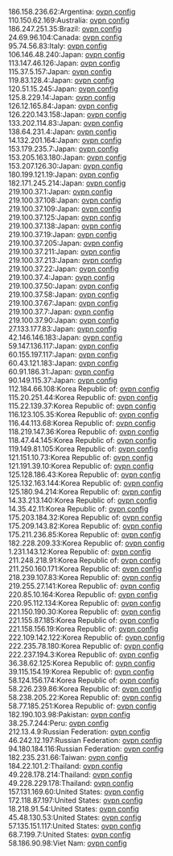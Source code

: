 186.158.236.62:Argentina: [ovpn config](vpn/186_158_236_62.ovpn)  
110.150.62.169:Australia: [ovpn config](vpn/110_150_62_169.ovpn)  
186.247.251.35:Brazil: [ovpn config](vpn/186_247_251_35.ovpn)  
24.69.96.104:Canada: [ovpn config](vpn/24_69_96_104.ovpn)  
95.74.56.83:Italy: [ovpn config](vpn/95_74_56_83.ovpn)  
106.146.48.240:Japan: [ovpn config](vpn/106_146_48_240.ovpn)  
113.147.46.126:Japan: [ovpn config](vpn/113_147_46_126.ovpn)  
115.37.5.157:Japan: [ovpn config](vpn/115_37_5_157.ovpn)  
119.83.128.4:Japan: [ovpn config](vpn/119_83_128_4.ovpn)  
120.51.15.245:Japan: [ovpn config](vpn/120_51_15_245.ovpn)  
125.8.229.14:Japan: [ovpn config](vpn/125_8_229_14.ovpn)  
126.12.165.84:Japan: [ovpn config](vpn/126_12_165_84.ovpn)  
126.220.143.158:Japan: [ovpn config](vpn/126_220_143_158.ovpn)  
133.202.114.83:Japan: [ovpn config](vpn/133_202_114_83.ovpn)  
138.64.231.4:Japan: [ovpn config](vpn/138_64_231_4.ovpn)  
14.132.201.164:Japan: [ovpn config](vpn/14_132_201_164.ovpn)  
153.179.235.7:Japan: [ovpn config](vpn/153_179_235_7.ovpn)  
153.205.163.180:Japan: [ovpn config](vpn/153_205_163_180.ovpn)  
153.207.126.30:Japan: [ovpn config](vpn/153_207_126_30.ovpn)  
180.199.121.19:Japan: [ovpn config](vpn/180_199_121_19.ovpn)  
182.171.245.214:Japan: [ovpn config](vpn/182_171_245_214.ovpn)  
219.100.37.1:Japan: [ovpn config](vpn/219_100_37_1.ovpn)  
219.100.37.108:Japan: [ovpn config](vpn/219_100_37_108.ovpn)  
219.100.37.109:Japan: [ovpn config](vpn/219_100_37_109.ovpn)  
219.100.37.125:Japan: [ovpn config](vpn/219_100_37_125.ovpn)  
219.100.37.138:Japan: [ovpn config](vpn/219_100_37_138.ovpn)  
219.100.37.19:Japan: [ovpn config](vpn/219_100_37_19.ovpn)  
219.100.37.205:Japan: [ovpn config](vpn/219_100_37_205.ovpn)  
219.100.37.211:Japan: [ovpn config](vpn/219_100_37_211.ovpn)  
219.100.37.213:Japan: [ovpn config](vpn/219_100_37_213.ovpn)  
219.100.37.22:Japan: [ovpn config](vpn/219_100_37_22.ovpn)  
219.100.37.4:Japan: [ovpn config](vpn/219_100_37_4.ovpn)  
219.100.37.50:Japan: [ovpn config](vpn/219_100_37_50.ovpn)  
219.100.37.58:Japan: [ovpn config](vpn/219_100_37_58.ovpn)  
219.100.37.67:Japan: [ovpn config](vpn/219_100_37_67.ovpn)  
219.100.37.7:Japan: [ovpn config](vpn/219_100_37_7.ovpn)  
219.100.37.90:Japan: [ovpn config](vpn/219_100_37_90.ovpn)  
27.133.177.83:Japan: [ovpn config](vpn/27_133_177_83.ovpn)  
42.146.146.183:Japan: [ovpn config](vpn/42_146_146_183.ovpn)  
59.147.136.117:Japan: [ovpn config](vpn/59_147_136_117.ovpn)  
60.155.197.117:Japan: [ovpn config](vpn/60_155_197_117.ovpn)  
60.43.121.183:Japan: [ovpn config](vpn/60_43_121_183.ovpn)  
60.91.186.31:Japan: [ovpn config](vpn/60_91_186_31.ovpn)  
90.149.115.37:Japan: [ovpn config](vpn/90_149_115_37.ovpn)  
112.184.66.108:Korea Republic of: [ovpn config](vpn/112_184_66_108.ovpn)  
115.20.251.44:Korea Republic of: [ovpn config](vpn/115_20_251_44.ovpn)  
115.22.139.37:Korea Republic of: [ovpn config](vpn/115_22_139_37.ovpn)  
116.123.105.35:Korea Republic of: [ovpn config](vpn/116_123_105_35.ovpn)  
116.44.113.68:Korea Republic of: [ovpn config](vpn/116_44_113_68.ovpn)  
118.219.147.36:Korea Republic of: [ovpn config](vpn/118_219_147_36.ovpn)  
118.47.44.145:Korea Republic of: [ovpn config](vpn/118_47_44_145.ovpn)  
119.149.81.105:Korea Republic of: [ovpn config](vpn/119_149_81_105.ovpn)  
121.151.10.73:Korea Republic of: [ovpn config](vpn/121_151_10_73.ovpn)  
121.191.39.10:Korea Republic of: [ovpn config](vpn/121_191_39_10.ovpn)  
125.128.186.43:Korea Republic of: [ovpn config](vpn/125_128_186_43.ovpn)  
125.132.163.144:Korea Republic of: [ovpn config](vpn/125_132_163_144.ovpn)  
125.180.94.214:Korea Republic of: [ovpn config](vpn/125_180_94_214.ovpn)  
14.33.213.140:Korea Republic of: [ovpn config](vpn/14_33_213_140.ovpn)  
14.35.42.11:Korea Republic of: [ovpn config](vpn/14_35_42_11.ovpn)  
175.203.184.32:Korea Republic of: [ovpn config](vpn/175_203_184_32.ovpn)  
175.209.143.82:Korea Republic of: [ovpn config](vpn/175_209_143_82.ovpn)  
175.211.236.85:Korea Republic of: [ovpn config](vpn/175_211_236_85.ovpn)  
182.228.209.33:Korea Republic of: [ovpn config](vpn/182_228_209_33.ovpn)  
1.231.143.12:Korea Republic of: [ovpn config](vpn/1_231_143_12.ovpn)  
211.248.218.91:Korea Republic of: [ovpn config](vpn/211_248_218_91.ovpn)  
211.250.160.171:Korea Republic of: [ovpn config](vpn/211_250_160_171.ovpn)  
218.239.107.83:Korea Republic of: [ovpn config](vpn/218_239_107_83.ovpn)  
219.255.27.141:Korea Republic of: [ovpn config](vpn/219_255_27_141.ovpn)  
220.85.10.164:Korea Republic of: [ovpn config](vpn/220_85_10_164.ovpn)  
220.95.112.134:Korea Republic of: [ovpn config](vpn/220_95_112_134.ovpn)  
221.150.190.30:Korea Republic of: [ovpn config](vpn/221_150_190_30.ovpn)  
221.155.87.185:Korea Republic of: [ovpn config](vpn/221_155_87_185.ovpn)  
221.158.156.19:Korea Republic of: [ovpn config](vpn/221_158_156_19.ovpn)  
222.109.142.122:Korea Republic of: [ovpn config](vpn/222_109_142_122.ovpn)  
222.235.78.180:Korea Republic of: [ovpn config](vpn/222_235_78_180.ovpn)  
222.237.194.3:Korea Republic of: [ovpn config](vpn/222_237_194_3.ovpn)  
36.38.62.125:Korea Republic of: [ovpn config](vpn/36_38_62_125.ovpn)  
39.115.154.19:Korea Republic of: [ovpn config](vpn/39_115_154_19.ovpn)  
58.124.156.174:Korea Republic of: [ovpn config](vpn/58_124_156_174.ovpn)  
58.226.239.86:Korea Republic of: [ovpn config](vpn/58_226_239_86.ovpn)  
58.238.205.22:Korea Republic of: [ovpn config](vpn/58_238_205_22.ovpn)  
58.77.185.251:Korea Republic of: [ovpn config](vpn/58_77_185_251.ovpn)  
182.190.103.98:Pakistan: [ovpn config](vpn/182_190_103_98.ovpn)  
38.25.7.244:Peru: [ovpn config](vpn/38_25_7_244.ovpn)  
212.13.4.9:Russian Federation: [ovpn config](vpn/212_13_4_9.ovpn)  
46.242.12.197:Russian Federation: [ovpn config](vpn/46_242_12_197.ovpn)  
94.180.184.116:Russian Federation: [ovpn config](vpn/94_180_184_116.ovpn)  
182.235.231.66:Taiwan: [ovpn config](vpn/182_235_231_66.ovpn)  
184.22.101.2:Thailand: [ovpn config](vpn/184_22_101_2.ovpn)  
49.228.178.214:Thailand: [ovpn config](vpn/49_228_178_214.ovpn)  
49.228.229.178:Thailand: [ovpn config](vpn/49_228_229_178.ovpn)  
157.131.169.60:United States: [ovpn config](vpn/157_131_169_60.ovpn)  
172.118.87.197:United States: [ovpn config](vpn/172_118_87_197.ovpn)  
18.218.91.54:United States: [ovpn config](vpn/18_218_91_54.ovpn)  
45.48.130.53:United States: [ovpn config](vpn/45_48_130_53.ovpn)  
57.135.151.117:United States: [ovpn config](vpn/57_135_151_117.ovpn)  
68.7.199.7:United States: [ovpn config](vpn/68_7_199_7.ovpn)  
58.186.90.98:Viet Nam: [ovpn config](vpn/58_186_90_98.ovpn)  
